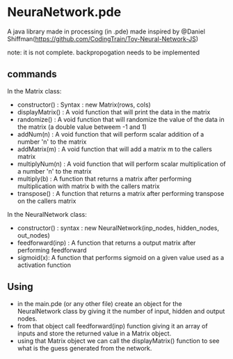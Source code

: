 # NeuraNetwork.pde
A java library made in processing (in .pde) made inspired by @Daniel Shiffman(https://github.com/CodingTrain/Toy-Neural-Network-JS) 

note: it is not complete. backpropogation needs to be implemented

## commands

In the Matrix class:
- constructor() : Syntax : new Matrix(rows, cols)
- displayMatrix() : A void function that will print the data in the matrix
- randomize() : A void function that will randomize the value of the data in the matrix (a double value betweem -1 and 1)
- addNum(n) : A void function that will perform scalar addition of a number 'n' to the matrix
- addMatrix(m) : A void function that will add a matrix m to the callers matrix
- multiplyNum(n) : A void function that will perform scalar multiplication of a number 'n' to the matrix
- multiply(b) : A function that returns a matrix after performing multiplication with matrix b with the callers matrix
- transpose() : A function that returns a matrix after performing transpose on the callers matrix

In the NeuralNetwork class:
- constructor() : syntax : new NeuralNetwork(inp_nodes, hidden_nodes, out_nodes)
- feedforward(inp) : A function that returns a output matrix after performing feedforward 
- sigmoid(x): A function that performs sigmoid on a given value used as a activation function

## Using

- in the main.pde (or any other file) create an object for the NeuralNetwork class by giving it the number of input, hidden and output nodes.
- from that object call feedforward(inp) function giving it an array of inputs and store the returned value in a Matrix object.
- using that Matrix object we can call the displayMatrix() function to see what is the guess generated from the network.
